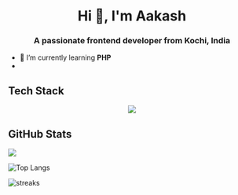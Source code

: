 <h1 align="center">Hi 👋, I'm Aakash</h1>

<h3 align="center">A passionate frontend developer from Kochi, India</h3>

- 🌱 I’m currently learning **PHP**
-  
## Tech Stack
<div align="center">
  <p align="center">
  <a href="https://skillicons.dev">
    <img src="https://skillicons.dev/icons?i=html,css,js,react,tailwind,c,cpp,ipfs,solidity,nodejs,php,git,github" />
  </a>

</div>

## GitHub Stats

![](https://komarev.com/ghpvc/?username=aakash414&style=for-the-badge)
 
![Top Langs](https://github-readme-stats.vercel.app/api/top-langs/?username=aakash414&layout=compact&theme=dracula&hide_border=true)

![streaks](https://github-readme-streak-stats.herokuapp.com/?user=aakash414&theme=monokai-metallian&hide_border=true)

